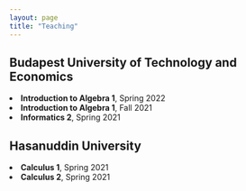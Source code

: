 ```yaml
---
layout: page
title: "Teaching"
---
```

<h2>Budapest University of Technology and Economics</h2>
<li><b>Introduction to Algebra 1</b>, Spring 2022</li>
<li><b>Introduction to Algebra 1</b>, Fall 2021</li>
<li><b>Informatics 2</b>, Spring 2021</li>

<h2>Hasanuddin University</h2>
<li><b>Calculus 1</b>, Spring 2021</li>
<li><b>Calculus 2</b>, Spring 2021</li>

